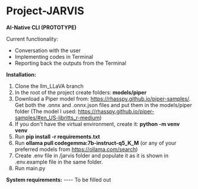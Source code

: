 # Project-JARVIS

**AI-Native CLI (PROTOTYPE)**

Current functionality:

- Conversation with the user
- Implementing codes in Terminal
- Reporting back the outputs from the Terminal

**Installation:**

1. Clone the llm_LLaVA branch
2. In the root of the project create folders: **models/piper**
3. Download a Piper model from: https://rhasspy.github.io/piper-samples/. Get both the .onnx and .onnx.json files and put them in the models/piper folder (The model I used: https://rhasspy.github.io/piper-samples/#en_US-libritts_r-medium)
4. If you don't have the virtual environment, create it: **python -m venv venv**
5. Run **pip install -r requirements.txt**
6. Run **ollama pull codegemma:7b-instruct-q5_K_M** (or any of your preferred models from https://ollama.com/search)
7. Create .env file in /jarvis folder and populate it as it is shown in .env.example file in the same folder.
8. Run main.py

**System requirements:**
---- To be filled out
